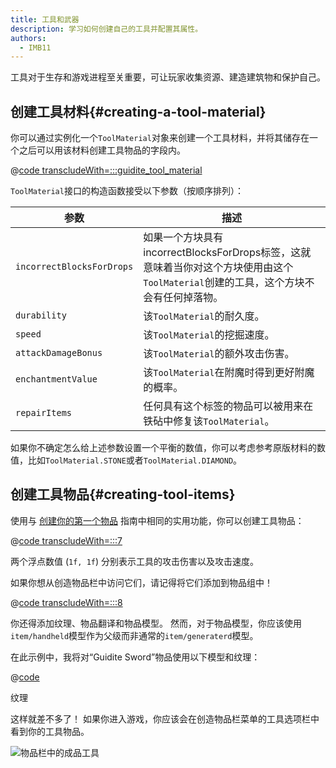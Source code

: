 ```yaml
---
title: 工具和武器
description: 学习如何创建自己的工具并配置其属性。
authors:
  - IMB11
---
```


工具对于生存和游戏进程至关重要，可让玩家收集资源、建造建筑物和保护自己。

## 创建工具材料{#creating-a-tool-material}

你可以通过实例化一个`ToolMaterial`对象来创建一个工具材料，并将其储存在一个之后可以用该材料创建工具物品的字段内。

@[code transcludeWith=:::guidite_tool_material](@/reference/1.21.4/src/main/java/com/example/docs/item/ModItems.java)

`ToolMaterial`接口的构造函数接受以下参数（按顺序排列）：

| 参数                        | 描述                                                                                   |
| ------------------------- | ------------------------------------------------------------------------------------ |
| `incorrectBlocksForDrops` | 如果一个方块具有incorrectBlocksForDrops标签，这就意味着当你对这个方块使用由这个`ToolMaterial`创建的工具，这个方块不会有任何掉落物。 |
| `durability`              | 该`ToolMaterial`的耐久度。                                                                 |
| `speed`                   | 该`ToolMaterial`的挖掘速度。                                                                |
| `attackDamageBonus`       | 该`ToolMaterial`的额外攻击伤害。                                                              |
| `enchantmentValue`        | 该`ToolMaterial`在附魔时得到更好附魔的概率。                                                        |
| `repairItems`             | 任何具有这个标签的物品可以被用来在铁砧中修复该`ToolMaterial`。                                               |

如果你不确定怎么给上述参数设置一个平衡的数值，你可以考虑参考原版材料的数值，比如`ToolMaterial.STONE`或者`ToolMaterial.DIAMOND`。

## 创建工具物品{#creating-tool-items}

使用与 [创建你的第一个物品](./first-item) 指南中相同的实用功能，你可以创建工具物品：

@[code transcludeWith=:::7](@/reference/1.21.4/src/main/java/com/example/docs/item/ModItems.java)

两个浮点数值 (`1f, 1f`) 分别表示工具的攻击伤害以及攻击速度。

如果你想从创造物品栏中访问它们，请记得将它们添加到物品组中！

@[code transcludeWith=:::8](@/reference/1.21.4/src/main/java/com/example/docs/item/ModItems.java)

你还得添加纹理、物品翻译和物品模型。 然而，对于物品模型，你应该使用`item/handheld`模型作为父级而非通常的`item/generaterd`模型。

在此示例中，我将对“Guidite Sword”物品使用以下模型和纹理：

@[code](@/reference/1.21.4/src/main/generated/assets/fabric-docs-reference/models/item/guidite_sword.json)

<DownloadEntry visualURL="/assets/develop/items/tools_0.png" downloadURL="/assets/develop/items/tools_0_small.png">纹理</DownloadEntry>

这样就差不多了！ 如果你进入游戏，你应该会在创造物品栏菜单的工具选项栏中看到你的工具物品。

![物品栏中的成品工具](/assets/develop/items/tools_1.png)
